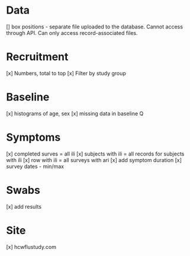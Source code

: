 # Data

[] box positions - separate file uploaded to the database. Cannot access through API. Can only access record-associated files.

# Recruitment

[x] Numbers, total to top
[x] Filter by study group

# Baseline

[x] histograms of age, sex
[x] missing data in baseline Q

# Symptoms

[x] completed surves = all ili
[x] subjects with ili = all records for subjects with ili
[x] row with ili = all surveys with ari
[x] add symptom duration
[x] survey dates - min/max

# Swabs

[x] add results

# Site

[x] hcwflustudy.com
